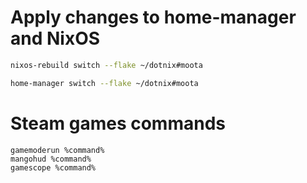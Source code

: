 # Apply changes to home-manager and NixOS
```bash
nixos-rebuild switch --flake ~/dotnix#moota
```
```bash
home-manager switch --flake ~/dotnix#moota
```

# Steam games commands
```
gamemoderun %command%
mangohud %command%
gamescope %command%
```